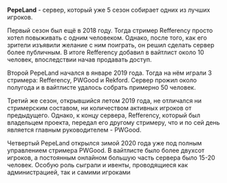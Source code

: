 **PepeLand** - сервер, который уже 5 сезон собирает одних из лучших игроков.

Первый сезон был ещё в 2018 году. Тогда стример Refferency просто хотел повыживать с одним человеком. Однако, после того, как его зрители изъявили желание с ним поиграть, он решил сделать сервер более публичным. В итоге Refferency добавил в вайтлист около 10 человек, впоследствии начав продавать доступ.

Второй PepeLand начался в январе 2019 года. Тогда на нём играли 3 стримера: Refferency, PWGood и Rekford. Сервер прожил около полугода и в вайтлисте удалось собрать примерно 50 человек.

Третий же сезон, открывшийся летом 2019 года, не отличался ни стримерским составом, ни количеством активных игроков от предыдущего. Однако, к концу сервера, Refferency, который был владельцем проекта, передал его другому стримеру, что и по сей день является главным руководителем - PWGood.

Четвертый PepeLand открылся зимой 2020 года уже под полным управлением стримера PWGood. В вайтлисте было более двухсот игроков, а постоянным онлайном большую часть сервера было 15-20 человек. Особую роль сыграли и ивенты, проводящиеся как администрацией, так и самими игроками

